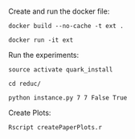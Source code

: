 ###
Create and run the docker file:
```
docker build --no-cache -t ext .

docker run -it ext
```
Run the experiments:

```
source activate quark_install

cd reduc/

python instance.py 7 7 False True
```

Create Plots:
```
Rscript createPaperPlots.r
```
